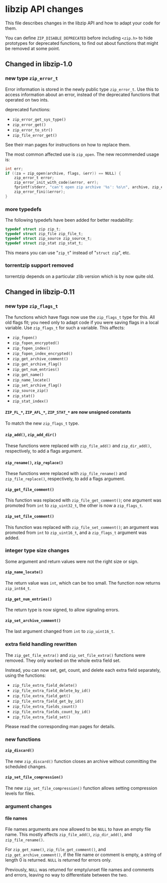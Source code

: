 # libzip API changes

This file describes changes in the libzip API and how to adapt your
code for them.

You can define `ZIP_DISABLE_DEPRECATED` before including `<zip.h>` to hide
prototypes for deprecated functions, to find out about functions that
might be removed at some point.

## Changed in libzip-1.0

### new type `zip_error_t`

Error information is stored in the newly public type `zip_error_t`. Use
this to access information about an error, instead of the deprecated
functions that operated on two ints.

deprecated functions:
- `zip_error_get_sys_type()`
- `zip_error_get()`
- `zip_error_to_str()`
- `zip_file_error_get()`

See their man pages for instructions on how to replace them.

The most common affected use is `zip_open`. The new recommended usage
is:

```c
int err;
if ((za = zip_open(archive, flags, &err)) == NULL) {
	zip_error_t error;
	zip_error_init_with_code(&error, err);
	fprintf(stderr, "can't open zip archive '%s': %s\n", archive, zip_error_strerror(&error));
	zip_error_fini(&error);
}
```

### more typedefs

The following typedefs have been added for better readability:

```c
typedef struct zip zip_t;
typedef struct zip_file zip_file_t;
typedef struct zip_source zip_source_t;
typedef struct zip_stat zip_stat_t;
```

This means you can use "`zip_t`" instead of "`struct zip`", etc.


### torrentzip support removed

torrentzip depends on a particular zlib version which is by now quite
old.

## Changed in libzip-0.11

### new type `zip_flags_t`

The functions which have flags now use the `zip_flags_t` type for this.
All old flags fit; you need only to adapt code if you were saving flags in a
local variable. Use `zip_flags_t` for such a variable.
This affects:
- `zip_fopen()`
- `zip_fopen_encrypted()`
- `zip_fopen_index()`
- `zip_fopen_index_encrypted()`
- `zip_get_archive_comment()`
- `zip_get_archive_flag()`
- `zip_get_num_entries()`
- `zip_get_name()`
- `zip_name_locate()`
- `zip_set_archive_flag()`
- `zip_source_zip()`
- `zip_stat()`
- `zip_stat_index()`

#### `ZIP_FL_*`, `ZIP_AFL_*`, `ZIP_STAT_*` are now unsigned constants

To match the new `zip_flags_t` type.

#### `zip_add()`, `zip_add_dir()`

These functions were replaced with `zip_file_add()` and `zip_dir_add()`, respectively,
to add a flags argument.

#### `zip_rename()`, `zip_replace()`

These functions were replaced with `zip_file_rename()` and `zip_file_replace()`,
respectively, to add a flags argument.

#### `zip_get_file_comment()`

This function was replaced with `zip_file_get_comment()`; one argument was promoted from
`int` to `zip_uint32_t`, the other is now a `zip_flags_t`.

#### `zip_set_file_comment()`

This function was replaced with `zip_file_set_comment()`; an argument was promoted from
`int` to `zip_uint16_t`, and a `zip_flags_t` argument was added.

### integer type size changes

Some argument and return values were not the right size or sign.

#### `zip_name_locate()`

The return value was `int`, which can be too small. The function now returns `zip_int64_t`.


#### `zip_get_num_entries()`

The return type is now signed, to allow signaling errors.

#### `zip_set_archive_comment()`

The last argument changed from `int` to `zip_uint16_t`.

### extra field handling rewritten

The `zip_get_file_extra()` and `zip_set_file_extra()` functions were removed.
They only worked on the whole extra field set.

Instead, you can now set, get, count, and delete each extra field separately,
using the functions:
- `zip_file_extra_field_delete()`
- `zip_file_extra_field_delete_by_id()`
- `zip_file_extra_field_get()`
- `zip_file_extra_field_get_by_id()`
- `zip_file_extra_fields_count()`
- `zip_file_extra_fields_count_by_id()`
- `zip_file_extra_field_set()`

Please read the corresponding man pages for details.

### new functions

#### `zip_discard()`

The new `zip_discard()` function closes an archive without committing the
scheduled changes.

#### `zip_set_file_compression()`

The new `zip_set_file_compression()` function allows setting compression
levels for files.

### argument changes

#### file names

File names arguments are now allowed to be `NULL` to have an empty file name.
This mostly affects `zip_file_add()`, `zip_dir_add()`, and `zip_file_rename()`.

For `zip_get_name()`, `zip_file_get_comment()`, and `zip_get_archive_comment()`, if
the file name or comment is empty, a string of length 0 is returned.
`NULL` is returned for errors only.

Previously, `NULL` was returned for empty/unset file names and comments and
errors, leaving no way to differentiate between the two.
